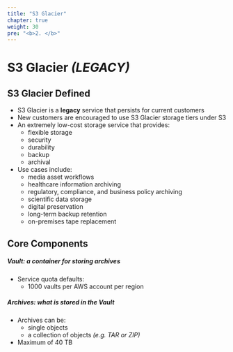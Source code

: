 ```yaml
---
title: "S3 Glacier"
chapter: true
weight: 30
pre: "<b>2. </b>"
---
```


# S3 Glacier *(LEGACY)*

## S3 Glacier Defined  

- S3 Glacier is a **legacy** service that persists for current customers
- New customers are encouraged to use S3 Glacier storage tiers under S3
- An extremely low-cost storage service that provides:
    - flexible storage
    - security
    - durability
    - backup
    - archival
- Use cases include:
    - media asset workflows
    - healthcare information archiving
    - regulatory, compliance, and business policy archiving
    - scientific data storage
    - digital preservation
    - long-term backup retention
    - on-premises tape replacement

## Core Components  

##### **Vault**: a container for storing archives
- Service quota defaults:
    - 1000 vaults per AWS account per region

##### **Archives**: what is stored in the Vault
- Archives can be:
    - single objects
    - a collection of objects *(e.g. TAR or ZIP)*
- Maximum of 40 TB
